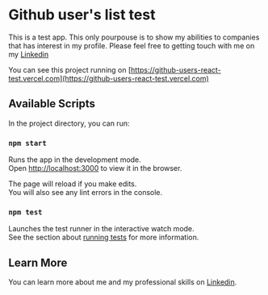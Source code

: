 # Github user's list test

This is a test app. This only pourpouse is to show my abilities to companies that has interest in my profile. Please feel free to getting touch with me on my [Linkedin](https://www.linkedin.com/in/lucasferreiralsf/)

You can see this project running on [https://github-users-react-test.vercel.com](https://github-users-react-test.vercel.com)

## Available Scripts

In the project directory, you can run:

### `npm start`

Runs the app in the development mode.\
Open [http://localhost:3000](http://localhost:3000) to view it in the browser.

The page will reload if you make edits.\
You will also see any lint errors in the console.

### `npm test`

Launches the test runner in the interactive watch mode.\
See the section about [running tests](https://facebook.github.io/create-react-app/docs/running-tests) for more information.

## Learn More

You can learn more about me and my professional skills on [Linkedin](https://www.linkedin.com/in/lucasferreiralsf/).

